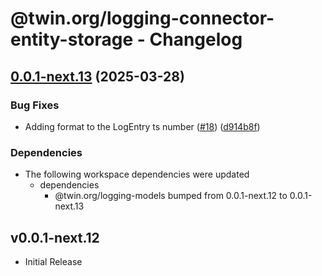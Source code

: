 # @twin.org/logging-connector-entity-storage - Changelog

## [0.0.1-next.13](https://github.com/twinfoundation/logging/compare/logging-connector-entity-storage-v0.0.1-next.12...logging-connector-entity-storage-v0.0.1-next.13) (2025-03-28)


### Bug Fixes

* Adding format to the LogEntry ts number ([#18](https://github.com/twinfoundation/logging/issues/18)) ([d914b8f](https://github.com/twinfoundation/logging/commit/d914b8f58e382a44cc9dbdac2c4f607342f3a49c))


### Dependencies

* The following workspace dependencies were updated
  * dependencies
    * @twin.org/logging-models bumped from 0.0.1-next.12 to 0.0.1-next.13

## v0.0.1-next.12

- Initial Release
